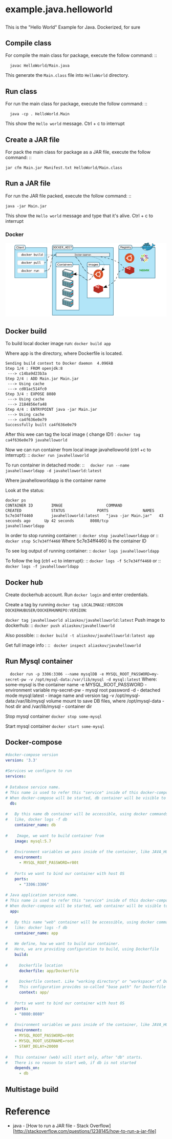 example.java.helloworld
=======================
##
This is the "Hello World" Example for Java. Dockerized, for sure
##


Compile class
-------------

For compile the main class for package, execute the follow command: ::

``  javac HelloWorld/Main.java``

This generate the ``Main.class`` file into ``HelloWorld`` directory.

Run class
---------

For run the main class for package, execute the follow command: ::

``  java -cp . HelloWorld.Main``

This show the ``Hello world`` message. Ctrl + c to interrupt

Create a JAR file
-----------------

For pack the main class for package as a JAR file, execute the follow command: ::

  ``jar cfm Main.jar Manifest.txt HelloWorld/Main.class``


Run a JAR file
--------------

For run the JAR file packed, execute the follow command: ::

  ``java -jar Main.jar``

This show the ``Hello world`` message and type that it's alive. Ctrl + c to interrupt

### Docker ###
![Image of Docker](https://github.com/aliaskov/docker-principles/blob/master/docker.png)


Docker build
--------------
To build local docker image run: 
  ``docker build app``

Where app is the directory, where Dockerfile is located.

```
Sending build context to Docker daemon  4.096kB
Step 1/4 : FROM openjdk:8
 ---> c14ba9d23b3a
Step 2/4 : ADD Main.jar Main.jar
 ---> Using cache
 ---> cd01ac514fc0
Step 3/4 : EXPOSE 8080
 ---> Using cache
 ---> 2184856efa48
Step 4/4 : ENTRYPOINT java -jar Main.jar
 ---> Using cache
 ---> ca4f636e0e79
Successfully built ca4f636e0e79

```
After this wee can tag the local image ( change ID!) : 
  ``docker tag ca4f636e0e79 javahelloworld``

Now we can run container from local image javahelloworld (ctrl +c to interrupt): ::
  ``docker run javahelloworld``

To run container in detached mode: ::
``  docker run --name javahelloworldapp -d javahelloworld:latest``

Where javahelloworldapp is the container name

Look at the status:
```
docker ps
CONTAINER ID        IMAGE                   COMMAND                CREATED             STATUS              PORTS               NAMES
5c7e34ff4460        javahelloworld:latest   "java -jar Main.jar"   43 seconds ago      Up 42 seconds       8080/tcp            javahelloworldapp
```
In order to stop running container: ::
  ``docker stop javahelloworldapp``
or ::
  ``docker stop 5c7e34ff4460``
Where 5c7e34ff4460 is the container ID

To see log output of running container: ::
  ``docker logs javahelloworldapp``

To follow the log (ctrl +c to interrupt): ::
  ``docker logs -f 5c7e34ff4460``
or ::
  ``docker logs -f javahelloworldapp``


  Docker hub
  --------------

Create dockerhub account.
Run 
`` docker login `` 
and enter credentials.

Create a tag by running 
``docker tag LOCALIMAGE:VERSION DOCKERHUBUSER/DOCKERHUNREPO:VERSION``:

``
docker tag javahelloworld aliaskov/javahelloworld:latest
``
Push image to dockerhub: ::
``docker push aliaskov/javahelloworld
``

Also possible: ::
  ``docker build -t aliaskov/javahelloworld:latest app
  ``

Get full image info : ::
``  docker inspect aliaskov/javahelloworld
``


Run Mysql container
--------------

``  
docker run -p 3306:3306 --name mysqlDB -e MYSQL_ROOT_PASSWORD=my-secret-pw -v /opt/mysql-data:/var/lib/mysql -d mysql:latest
``
Where:
  some-mysql is the container name
  -e MYSQL_ROOT_PASSWORD - environment variable
  my-secret-pw - mysql root password
  -d - detached mode
   mysql:latest - image name and version tag
  -v /opt/mysql-data:/var/lib/mysql 
  volume mount to save DB files, where /opt/mysql-data - host dir and /var/lib/mysql - container dir

Stop mysql container
 `` docker stop some-mysql ``

Start mysql container
  `` docker start some-mysql ``


  Docker-compose
  --------------

```yml
#docker-compose version
version: '3.3'

#Services we configure to run
services:

# Database service name.
# This name is used to refer this "service" inside of this docker-compose.yml configuration file
# When docker-compose will be started, db container will be visible to other containers of this file by name "db"
  db:

#   By this name db container will be accessible, using docker commands, intead of container name,
#   like, docker logs -f db
    container_name: db

#    Image, we want to build container from
    image: mysql:5.7

#   Environment variables we pass inside of the container, like JAVA_HOME
    environment:
      - MYSQL_ROOT_PASSWORD=r00t

#   Ports we want to bind our container with host OS
    ports:
      - "3306:3306"

# Java application service name.
# This name is used to refer this "service" inside of this docker-compose.yml configuration file
# When docker-compose will be started, web container will be visible to other containers of this file by name "web"
  app:

#   By this name "web" container will be accessible, using docker commands, instead of container name,
#   like: docker logs -f db
    container_name: app

#   We define, how we want to build our container.
#   Here, we are providing configuration to build, using Dockerfile
    build:

#     Dockerfile location
      dockerfile: app/Dockerfile

#     Dockerfile context. Like "working directory" or "workspace" of Dockerfile.
#     This configuration provides so-called "base path" for Dockerfile
      context: app/

#   Ports we want to bind our container with host OS
    ports:
    - "8080:8080"

#   Environment variables we pass inside of the container, like JAVA_HOME
    environment:
    - MYSQL_ROOT_PASSWORD=r00t
    - MYSQL_ROOT_USERNAME=root
    - START_DELAY=20000

#   This container (web) will start only, after "db" starts.
#   There is no reason to start web, if db is not started
    depends_on:
      - db
```

  Multistage build
  --------------


Reference
=========

- java - [How to run a JAR file - Stack Overflow] [http://stackoverflow.com/questions/1238145/how-to-run-a-jar-file]
